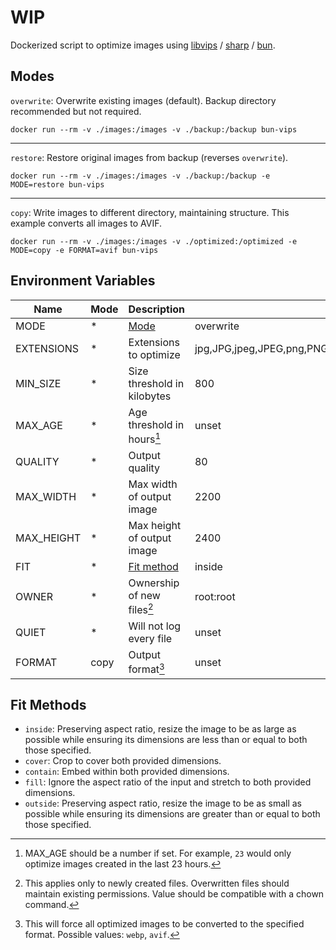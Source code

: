 # WIP

Dockerized script to optimize images using [libvips](https://github.com/libvips/libvips) / [sharp](https://github.com/lovell/sharp) / [bun](https://bun.sh).

## Modes

`overwrite`: Overwrite existing images (default). Backup directory recommended but not required.

```
docker run --rm -v ./images:/images -v ./backup:/backup bun-vips
```

---

`restore`: Restore original images from backup (reverses `overwrite`).

```
docker run --rm -v ./images:/images -v ./backup:/backup -e MODE=restore bun-vips
```

---

`copy`: Write images to different directory, maintaining structure. This example converts all images to AVIF.

```
docker run --rm -v ./images:/images -v ./optimized:/optimized -e MODE=copy -e FORMAT=avif bun-vips
```

## Environment Variables

| Name       | Mode | Description                 | Default                                                       |
| ---------- | ---- | --------------------------- | ------------------------------------------------------------- |
| MODE       | \*   | [Mode](#modes)              | overwrite                                                     |
| EXTENSIONS | \*   | Extensions to optimize      | jpg,JPG,jpeg,JPEG,png,PNG,gif,GIF,webp,WEBP,tif,TIF,tiff,TIFF |
| MIN_SIZE   | \*   | Size threshold in kilobytes | 800                                                           |
| MAX_AGE    | \*   | Age threshold in hours[^1]  | unset                                                         |
| QUALITY    | \*   | Output quality              | 80                                                            |
| MAX_WIDTH  | \*   | Max width of output image   | 2200                                                          |
| MAX_HEIGHT | \*   | Max height of output image  | 2400                                                          |
| FIT        | \*   | [Fit method](#fit-methods)  | inside                                                        |
| OWNER      | \*   | Ownership of new files[^2]  | root:root                                                     |
| QUIET      | \*   | Will not log every file     | unset                                                         |
| FORMAT     | copy | Output format[^3]           | unset                                                         |

## Fit Methods

- `inside`: Preserving aspect ratio, resize the image to be as large as possible while ensuring its dimensions are less than or equal to both those specified.
- `cover`: Crop to cover both provided dimensions.
- `contain`: Embed within both provided dimensions.
- `fill`: Ignore the aspect ratio of the input and stretch to both provided dimensions.
- `outside`: Preserving aspect ratio, resize the image to be as small as possible while ensuring its dimensions are greater than or equal to both those specified.

[^1]: MAX_AGE should be a number if set. For example, `23` would only optimize images created in the last 23 hours.
[^2]: This applies only to newly created files. Overwritten files should maintain existing permissions. Value should be compatible with a chown command.
[^3]: This will force all optimized images to be converted to the specified format. Possible values: `webp`, `avif`.
